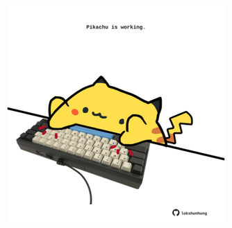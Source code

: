 <!-- built at 06/10/2024, 23:00:49 UTC -->
<p align="center">
  <img width="500" height="500" src="./ReadmeImage.svg">
</p>
